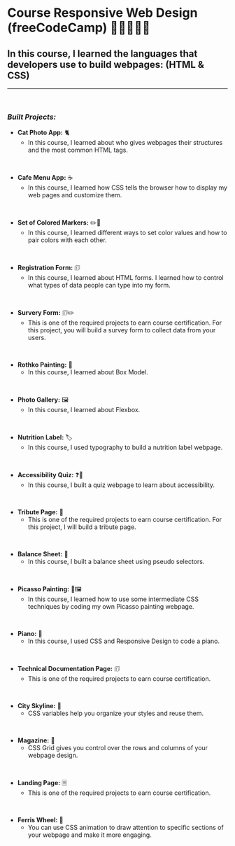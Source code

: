 # **Course Responsive Web Design (freeCodeCamp)** 🚀🚀🧑🏻‍🚀

## **In this course, I learned the languages that developers use to build webpages: (HTML & CSS)**

---

<br>

### _Built Projects:_

- **Cat Photo App:** 🐈
  - In this course, I learned about who gives webpages their structures and the most common HTML tags.

<br>

- **Cafe Menu App:** ☕
  - In this course, I learned how CSS tells the browser how to display my web pages and customize them.

<br>

- **Set of Colored Markers:** ✏️🌈
  - In this course, I learned different ways to set color values and how to pair colors with each other.

<br>

- **Registration Form:** 🗊
  - In this course, I learned about HTML forms. I learned how to control what types of data people can type into my form.

<br>

- **Survery Form:** 🗊✏️
  - This is one of the required projects to earn course certification. For this project, you will build a survey form to collect data from your users.

<br>

- **Rothko Painting:** 🎨
  - In this course, I learned about Box Model.

<br>

- **Photo Gallery:** 🖼️
  - In this course, I learned about Flexbox.

<br>

- **Nutrition Label:** 🏷️
  - In this course, I used typography to build a nutrition label webpage.

<br>

- **Accessibility Quiz:** ❓🤔
  - In this course, I built a quiz webpage to learn about accessibility.

<br>

- **Tribute Page:** 📝
  - This is one of the required projects to earn course certification. For this project, I will build a tribute page.

<br>

- **Balance Sheet:** 🧾
  - In this course, I built a balance sheet using pseudo selectors.

<br>

- **Picasso Painting:** 🎨🖼️
  - In this course, I learned how to use some intermediate CSS techniques by coding my own Picasso painting webpage.

<br>

- **Piano:** 🎹
  - In this course, I used CSS and Responsive Design to code a piano.

<br>

- **Technical Documentation Page:** 🗊
  - This is one of the required projects to earn course certification.

<br>

- **City Skyline:** 🌃
  - CSS variables help you organize your styles and reuse them.

<br>

- **Magazine:** 📰
  - CSS Grid gives you control over the rows and columns of your webpage design.

<br>

- **Landing Page:** 🗏
  - This is one of the required projects to earn course certification.

<br>

- **Ferris Wheel:** 🎡
  - You can use CSS animation to draw attention to specific sections of your webpage and make it more engaging.

<br>
